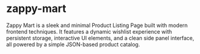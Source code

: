 # zappy-mart
Zappy Mart is a sleek and minimal Product Listing Page built with modern frontend techniques. It features a dynamic wishlist experience with persistent storage, interactive UI elements, and a clean side panel interface, all powered by a simple JSON-based product catalog.
